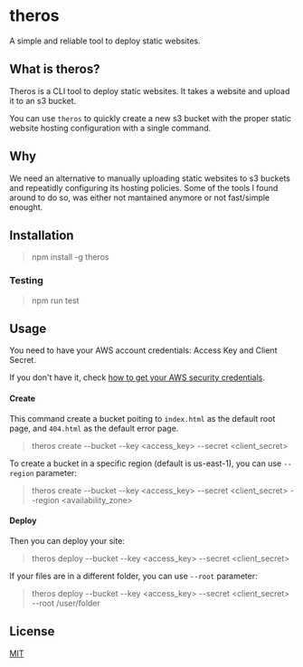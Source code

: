 # theros

A simple and reliable tool to deploy static websites.


## What is theros?

Theros is a CLI tool to deploy static websites. It takes a website and upload it to an s3 bucket.

You can use `theros` to quickly create a new s3 bucket with the proper static website hosting configuration with a single command.

## Why

We need an alternative to manually uploading static websites to s3 buckets and repeatidly configuring its hosting policies. 
Some of the tools I found around to do so, was either not mantained anymore or not fast/simple enought.


## Installation


> npm install -g theros

### Testing

> npm run test

## Usage

You need to have your AWS account credentials: Access Key and Client Secret. 

If you don't have it, check [how to get your AWS security credentials](https://aws.amazon.com/pt/blogs/security/wheres-my-secret-access-key/).

#### Create

This command create a bucket poiting to `index.html` as the default root page, and `404.html` as the default error page.

> theros create --bucket <bucketname> --key <access_key> --secret <client_secret>
  
To create a bucket in a specific region (default is us-east-1), you can use `--region` parameter:


> theros create --bucket <bucketname> --key <access_key> --secret <client_secret> --region <availability_zone>


#### Deploy

Then you can deploy your site:

> theros deploy --bucket <bucketname> --key <access_key> --secret <client_secret>
  
  If your files are in a different folder, you can use `--root` parameter:
  
> theros deploy --bucket <bucketname> --key <access_key> --secret <client_secret> --root /user/folder
  
  
  ## License
  
  [MIT](https://github.com/andreybleme/theros/blob/master/LICENSE.md)
  
